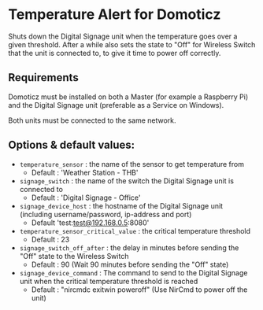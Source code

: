 # Temperature Alert for Domoticz #

Shuts down the Digital Signage unit when the temperature goes over a given threshold. After a while also sets the state to "Off" for Wireless Switch that the unit is connected to, to give it time to power off correctly.

## Requirements ##

Domoticz must be installed on both a Master (for example a Raspberry Pi) and the Digital Signage unit (preferable as a Service on Windows).

Both units must be connected to the same network.

## Options & default values: ##

* `temperature_sensor` : the name of the sensor to get temperature from
    * Default : 'Weather Station - THB'
* `signage_switch` : the name of the switch the Digital Signage unit is connected to
    * Default : 'Digital Signage - Office'
* `signage_device_host` : the hostname of the Digital Signage unit (including username/password, ip-address and port)
    * Default 'test:test@192.168.0.5:8080'
* `temperature_sensor_critical_value` : the critical temperature threshold
    * Default : 23
* `signage_switch_off_after` : the delay in minutes before sending the "Off" state to the Wireless Switch
    * Default : 90 (Wait 90 minutes before sending the "Off" state)
* `signage_device_command` : The command to send to the Digital Signage unit when the critical temperature threshold is reached
    * Default : "nircmdc exitwin poweroff" (Use NirCmd to power off the unit)